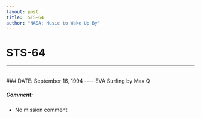 ```yaml
---
layout: post
title:  STS-64
author: "NASA: Music to Wake Up By"
---
```


# STS-64
----
<br/>
### DATE: September 16, 1994
----
EVA Surfing by Max Q

##### Comment:
* No mission comment
